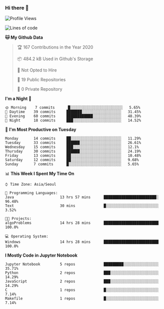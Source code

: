 ### Hi there 👋

<!--
**fastz123/fastz123** is a ✨ _special_ ✨ repository because its `README.md` (this file) appears on your GitHub profile.

Here are some ideas to get you started:

- 🔭 I’m currently working on ...
- 🌱 I’m currently learning ...
- 👯 I’m looking to collaborate on ...
- 🤔 I’m looking for help with ...
- 💬 Ask me about ...
- 📫 How to reach me: ...
- 😄 Pronouns: ...
- ⚡ Fun fact: ...
-->

<!--START_SECTION:waka-->
![Profile Views](http://img.shields.io/badge/Profile%20Views-19-blue)

![Lines of code](https://img.shields.io/badge/From%20Hello%20World%20I%27ve%20Written-172356%20lines%20of%20code-blue)

**🐱 My Github Data** 

> 🏆 167 Contributions in the Year 2020
 > 
> 📦 484.2 kB Used in Github's Storage 
 > 
> 🚫 Not Opted to Hire
 > 
> 📜 19 Public Repositories
 > 
> 🔑 0 Private Repository 
 > 
**I'm a Night 🦉** 

```text
🌞 Morning    7 commits      █░░░░░░░░░░░░░░░░░░░░░░░░   5.65% 
🌆 Daytime    39 commits     ███████░░░░░░░░░░░░░░░░░░   31.45% 
🌃 Evening    60 commits     ████████████░░░░░░░░░░░░░   48.39% 
🌙 Night      18 commits     ███░░░░░░░░░░░░░░░░░░░░░░   14.52%

```
📅 **I'm Most Productive on Tuesday** 

```text
Monday       14 commits     ██░░░░░░░░░░░░░░░░░░░░░░░   11.29% 
Tuesday      33 commits     ██████░░░░░░░░░░░░░░░░░░░   26.61% 
Wednesday    15 commits     ███░░░░░░░░░░░░░░░░░░░░░░   12.1% 
Thursday     30 commits     ██████░░░░░░░░░░░░░░░░░░░   24.19% 
Friday       13 commits     ██░░░░░░░░░░░░░░░░░░░░░░░   10.48% 
Saturday     12 commits     ██░░░░░░░░░░░░░░░░░░░░░░░   9.68% 
Sunday       7 commits      █░░░░░░░░░░░░░░░░░░░░░░░░   5.65%

```


📊 **This Week I Spent My Time On** 

```text
⌚︎ Time Zone: Asia/Seoul

💬 Programming Languages: 
Java                     13 hrs 57 mins      ████████████████████████░   96.48% 
Text                     30 mins             █░░░░░░░░░░░░░░░░░░░░░░░░   3.52%

🐱‍💻 Projects: 
algoProblems             14 hrs 28 mins      █████████████████████████   100.0%

💻 Operating System: 
Windows                  14 hrs 28 mins      █████████████████████████   100.0%

```

**I Mostly Code in Jupyter Notebook** 

```text
Jupyter Notebook         5 repos             █████████░░░░░░░░░░░░░░░░   35.71% 
Python                   2 repos             ███░░░░░░░░░░░░░░░░░░░░░░   14.29% 
JavaScript               2 repos             ███░░░░░░░░░░░░░░░░░░░░░░   14.29% 
C                        1 repos             █░░░░░░░░░░░░░░░░░░░░░░░░   7.14% 
Makefile                 1 repos             █░░░░░░░░░░░░░░░░░░░░░░░░   7.14%

```



<!--END_SECTION:waka-->
